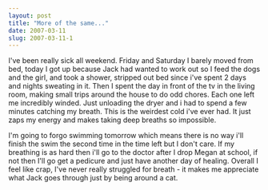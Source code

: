 ```yaml
---
layout: post
title: "More of the same..."
date: 2007-03-11
slug: 2007-03-11-1
---
```


I&apos;ve been really sick all weekend.  Friday and Saturday I barely moved from bed, today I got up because Jack had wanted to work out so I feed the dogs and the girl, and took a shower, stripped out bed since i&apos;ve spent 2 days and nights sweating in it.  Then I spent the day in front of the tv in the living room, making small trips around the house to do odd chores.  Each one left me incredibly winded.  Just unloading the dryer and i had to spend a few minutes catching my breath.  This is the weirdest cold i&apos;ve ever had.  It just zaps my energy and makes taking deep breaths so impossible.

I&apos;m going to forgo swimming tomorrow which means there is no way i&apos;ll finish the swim the second time in the time left but I don&apos;t care.  If my breathing is as hard then i&apos;ll go to the doctor after I drop Megan at school, if not then I&apos;ll go get a pedicure and just have another day of healing.  Overall I feel like crap, I&apos;ve never really struggled for breath - it makes me appreciate what Jack goes through just by being around a cat.

